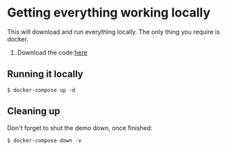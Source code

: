 # Getting everything working locally

This will download and run everything locally.
The only thing you require is docker.

1. Download the code [here](https://minhaskamal.github.io/DownGit/#/home?url=https://github.com/microsoft/WhatTheHack/tree/master/014-OSS%20DevOps/Host/Solutions/challenge09)

## Running it locally

```shell
$ docker-compose up -d
```

## Cleaning up

Don't forget to shut the demo down, once finished:

```shell
$ docker-compose down -v
```